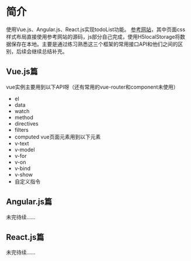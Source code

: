 # 简介
使用Vue.js、Angular.js、React.js实现todoList功能。
[参考网站](http://todomvc.com/)，其中页面css样式布局直接使用参考网站的源码，js部分自己完成，使用H5localStorage将数据保存在本地。主要是通过练习熟悉这三个框架的常用接口API和他们之间的区别，后续会继续总结补充。

## Vue.js篇
vue实例主要用到以下API呀（还有常用的vue-router和component未使用）
- el
- data
- watch
- method
- directives
- filters
- computed
vue页面元素用到以下元素
- v-text
- v-model
- v-for
- v-on
- v-bind
- v-show
- 自定义指令

## Angular.js篇
未完待续……

## React.js篇
未完待续……

